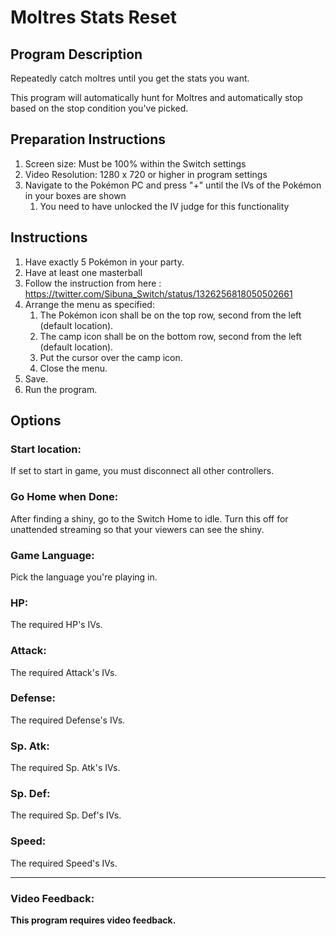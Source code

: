 # Moltres Stats Reset

## Program Description

Repeatedly catch moltres until you get the stats you want.

This program will automatically hunt for Moltres and automatically stop based on the stop condition you've picked.

## Preparation Instructions

1. Screen size: Must be 100% within the Switch settings
2. Video Resolution: 1280 x 720 or higher in program settings
3. Navigate to the Pokémon PC and press "+" until the IVs of the Pokémon in your boxes are shown
   1. You need to have unlocked the IV judge for this functionality

## Instructions

1. Have exactly 5 Pokémon in your party.
2. Have at least one masterball
3. Follow the instruction from here : https://twitter.com/Sibuna_Switch/status/1326256818050502661
4. Arrange the menu as specified:
   1. The Pokémon icon shall be on the top row, second from the left (default location).
   2. The camp icon shall be on the bottom row, second from the left (default location).
   3. Put the cursor over the camp icon.
   4. Close the menu.
5. Save.
6. Run the program.

## Options

### Start location:

If set to start in game, you must disconnect all other controllers.

### Go Home when Done:

After finding a shiny, go to the Switch Home to idle. Turn this off for unattended streaming so that your viewers can see the shiny.

### Game Language:

Pick the language you're playing in.

### HP:

The required HP's IVs.

### Attack:

The required Attack's IVs.

### Defense:

The required Defense's IVs.

### Sp. Atk:

The required Sp. Atk's IVs.

### Sp. Def:

The required Sp. Def's IVs.

### Speed:

The required Speed's IVs.

***

### Video Feedback:

**This program requires video feedback.**
